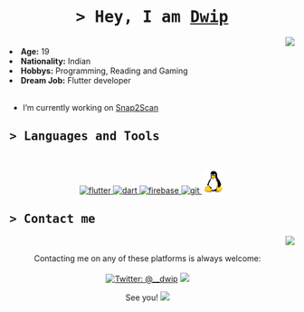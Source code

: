 <h1 align="center"><samp>&gt; Hey, I am <b><a target="_blank" href="https://github.com/itsdwip">Dwip</a></b></samp></h1>
<div>
    <img src="https://media1.tenor.com/m/ogVQTasAMTMAAAAC/anime-houtarou.gif" align="right" height=200>
  <br>
    <li>
        <b>Age:</b> 19
    </li>
    <li>
        <b>Nationality:</b> Indian
    </li>
    <li>
        <b>Hobbys:</b> Programming, Reading and Gaming
    </li>
    <li>
        <b>Dream Job:</b> Flutter developer
    </li>

</div>
 <br>

  -  I’m currently working on [Snap2Scan](https://github.com/itsdwip/Snap2Scan)
  
<div>
    <h2><samp>&gt; Languages and Tools</samp></h2>
    <br>
    <p align="center">
      <a href="https://flutter.dev" target="_blank" rel="noreferrer"> <img src="https://www.vectorlogo.zone/logos/flutterio/flutterio-icon.svg" alt="flutter" width="40" height="40"/> <a href="https://dart.dev" target="_blank" rel="noreferrer"> <img src="https://www.vectorlogo.zone/logos/dartlang/dartlang-icon.svg" alt="dart" width="40" height="40"/> </a> <a href="https://firebase.google.com/" target="_blank" rel="noreferrer"> <img src="https://www.vectorlogo.zone/logos/firebase/firebase-icon.svg" alt="firebase" width="40" height="40"/> </a> </a> <a href="https://git-scm.com/" target="_blank" rel="noreferrer"> <img src="https://www.vectorlogo.zone/logos/git-scm/git-scm-icon.svg" alt="git" width="40" height="40"/> </a> <a href="https://www.linux.org/" target="_blank" rel="noreferrer"> <img src="https://raw.githubusercontent.com/devicons/devicon/master/icons/linux/linux-original.svg" alt="linux" width="40" height="40"/> </a> 
  </p>
</div>



</div>
  <h2><samp>&gt; Contact me</samp></h2>
    <img src="https://user-images.githubusercontent.com/57133330/188281501-2b011708-bc37-40aa-8e34-c0b41d5cc089.gif" align="right" height="200px">
    <br>
    <p align="center">Contacting me on any of these platforms is always welcome:<br><br>
      <a href="https://twitter.com/__dwip" target="blank"><img src="https://camo.githubusercontent.com/0ac419eb4df53beeb48c20e036e8d66b075b28a56450d37427ee975d5e73ab75/68747470733a2f2f696d672e736869656c64732e696f2f62616467652f547769747465722d3144413146323f7374796c653d666f722d7468652d6261646765266c6f676f3d74776974746572266c6f676f436f6c6f723d7768697465" alt="Twitter: @__dwip"/></a>
       <a href="https://www.linkedin.com/in/itsdwip/"><img src="https://camo.githubusercontent.com/2b91ca452712585ded21c915eefcf36ea6d69716da98590a76308ab959b61807/68747470733a2f2f696d672e736869656c64732e696f2f62616467652f6c696e6b6564696e2d3041363643323f7374796c653d666f722d7468652d6261646765266c6f676f3d6c696e6b6564696e266c6f676f436f6c6f723d7768697465"></a>
    </p>
    <p align="center" title="see you!">See you! <img src="https://slackmojis.com/emojis/13171-meow_wave/download" height=15/></p>
</body>


